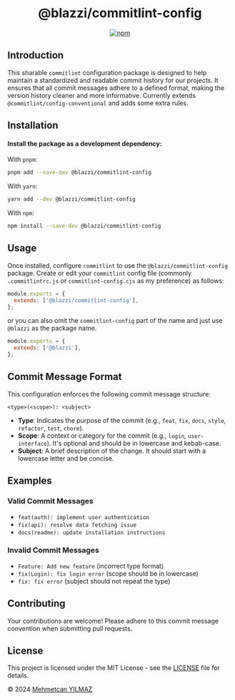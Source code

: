 <div align="center">

# @blazzi/commitlint-config

[![npm](https://img.shields.io/npm/v/@blazzi/commitlint-config?label=npm&labelColor=840&color=445)](https://npmjs.com/package/@blazzi/commitlint-config)

</div>

## Introduction

This sharable `commitlint` configuration package is designed to help maintain a standardized and readable commit history for our projects. It ensures that all commit messages adhere to a defined format, making the version history cleaner and more informative. Currently extends `@commitlint/config-conventional` and adds some extra rules.

## Installation

#### Install the package as a development dependency:

With `pnpm`:

```sh
pnpm add --save-dev @blazzi/commitlint-config
```

With `yarn`:

```sh
yarn add --dev @blazzi/commitlint-config
```

With `npm`:

```sh
npm install --save-dev @blazzi/commitlint-config
```

## Usage

Once installed, configure `commitlint` to use the `@blazzi/commitlint-config` package. Create or edit your `commitlint` config file (commonly `.commitlintrc.js` or `commitlint-config.cjs` as my preference) as follows:

```js
module.exports = {
  extends: ['@blazzi/commitlint-config'],
};
```

or you can also omit the `commitlint-config` part of the name and just use `@blazzi` as the package name.

```js
module.exports = {
  extends: ['@blazzi'],
};
```

## Commit Message Format

This configuration enforces the following commit message structure:

```
<type>(<scope>): <subject>
```

- **Type**: Indicates the purpose of the commit (e.g., `feat`, `fix`, `docs`, `style`, `refactor`, `test`, `chore`).
- **Scope**: A context or category for the commit (e.g., `login`, `user-interface`). It's optional and should be in lowercase and kebab-case.
- **Subject**: A brief description of the change. It should start with a lowercase letter and be concise.

## Examples

### Valid Commit Messages

- `feat(auth): implement user authentication`
- `fix(api): resolve data fetching issue`
- `docs(readme): update installation instructions`

### Invalid Commit Messages

- `Feature: Add new feature` (incorrect type format)
- `fix(Login): fix login error` (scope should be in lowercase)
- `fix: fix error` (subject should not repeat the type)

## Contributing

Your contributions are welcome! Please adhere to this commit message convention when submitting pull requests.

## License

This project is licensed under the MIT License - see the [LICENSE](./LICENSE) file for details.

&copy; 2024 [Mehmetcan YILMAZ](https://github.com/ymehmetcan)
